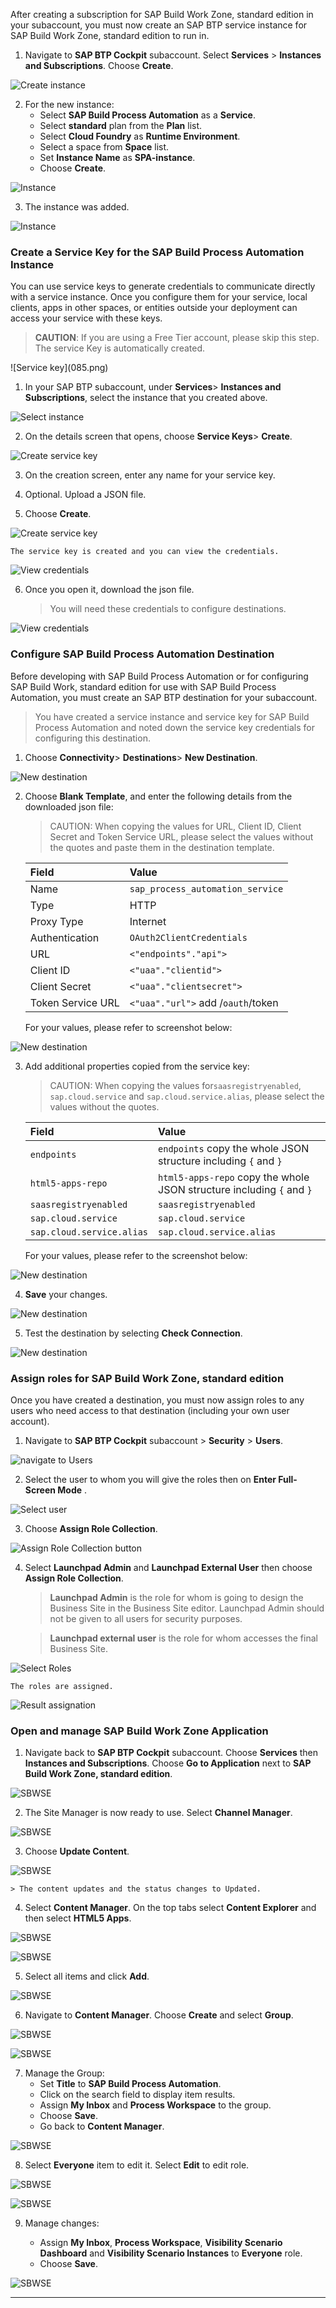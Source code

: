 
After creating a subscription for SAP Build Work Zone, standard edition in your subaccount, you must now create an SAP BTP service instance for SAP Build Work Zone, standard edition to run in.

1.  Navigate to **SAP BTP Cockpit** subaccount. Select **Services** > **Instances and Subscriptions**. Choose **Create**.

  ![Create instance](014.png)  

2.  For the new instance:
    -  Select **SAP Build Process Automation** as a **Service**.
    -  Select **standard** plan from the **Plan** list.
    -  Select **Cloud Foundry** as **Runtime Environment**.
    -  Select a space from **Space** list.
    -  Set **Instance Name** as **SPA-instance**.
    -  Choose **Create**. 

  ![Instance](015.png)

3. The instance was added.

  ![Instance](016b.png)

### Create a Service Key for the SAP Build Process Automation Instance

You can use service keys to generate credentials to communicate directly with a service instance. Once you configure them for your service, local clients, apps in other spaces, or entities outside your deployment can access your service with these keys.

> **CAUTION**: If you are using a Free Tier account, please skip this step. The service Key is automatically created.
  
<!-- border -->![Service key](085.png) 

1. In your SAP BTP subaccount, under **Services**> **Instances and Subscriptions**, select the instance that you created above.

  ![Select instance](016c.png)

2. On the details screen that opens, choose **Service Keys**> **Create**.

  ![Create service key](016d.png)

3. On the creation screen, enter any name for your service key.

4. Optional. Upload a JSON file.

5. Choose **Create**.

  ![Create service key](016e.png)

    The service key is created and you can view the credentials. 

  ![View credentials](016f.png)

6. Once you open it, download the json file.

    > You will need these credentials to configure destinations.

  ![View credentials](01.png)

### Configure SAP Build Process Automation Destination


Before developing with SAP Build Process Automation or for configuring SAP Build Work, standard edition for use with SAP Build Process Automation, you must create an SAP BTP destination for your subaccount.

> You have created a service instance and service key for SAP Build Process Automation and noted down the service key credentials for configuring this destination.

1. Choose **Connectivity**> **Destinations**> **New Destination**.

  ![New destination](01a.png)

2. Choose **Blank Template**, and enter the following details from the downloaded json file:

    > CAUTION: When copying the values for URL, Client ID, Client Secret and Token Service URL, please select the values without the quotes and paste them in the destination template. 

    |  **Field**    | **Value**
    |  :------------- | :-------------
    | Name      |  `sap_process_automation_service`
    | Type       | HTTP
    | Proxy Type       | Internet
    | Authentication      | `OAuth2ClientCredentials`
    | URL      |    `<"endpoints"."api">`
    | Client ID       | `<"uaa"."clientid">`
    | Client Secret | `<"uaa"."clientsecret">`
    | Token Service URL | `<"uaa"."url">` add /`oauth`/token
    
    For your values, please refer to screenshot below:

  ![New destination](01b.png)


3. Add additional properties copied from the service key:

    > CAUTION: When copying the values for`saasregistryenabled`, `sap.cloud.service` and `sap.cloud.service.alias`, please select the values without the quotes.

    |  **Field**    | **Value**
    |  :------------- | :-------------
    |  `endpoints`        | `endpoints` copy the whole JSON structure including `{` and `}`
    |  `html5-apps-repo`       | `html5-apps-repo` copy the whole JSON structure including `{` and `}`
    |  `saasregistryenabled`        | `saasregistryenabled`
    |  `sap.cloud.service`        | `sap.cloud.service`
    |  `sap.cloud.service.alias`        | `sap.cloud.service.alias`

    For your values, please refer to the screenshot below:

  ![New destination](01c.png)

4. **Save** your changes.

  ![New destination](01d.png)

5. Test the destination by selecting **Check Connection**.

  ![New destination](01e.png)



### Assign roles for SAP Build Work Zone, standard edition

Once you have created a destination, you must now assign roles to any users who need access to that destination (including your own user account).

1. Navigate to **SAP BTP Cockpit** subaccount > **Security** > **Users**.

  ![navigate to Users](Step3-1.png)

2.  Select the user to whom you will give the roles then on **Enter Full-Screen Mode** .

  ![Select user](Step3-2.png)

3.  Choose **Assign Role Collection**.

  ![Assign Role Collection button](Step3-3.png)

4.  Select **Launchpad Admin** and **Launchpad External User** then choose **Assign Role Collection**. 

    > **Launchpad Admin** is the role for whom is going to design the Business Site in the Business Site editor. Launchpad Admin should not be given to all users for security purposes.
    
    > **Launchpad external user** is the role for whom accesses the final Business Site. 

  ![Select Roles](Step3-4.png)

    The roles are assigned. 

  ![Result assignation](Step3-5.png)


### Open and manage SAP Build Work Zone Application

1.  Navigate back to **SAP BTP Cockpit** subaccount. Choose **Services** then **Instances and Subscriptions**. Choose **Go to Application** next to **SAP Build Work Zone, standard edition**.

  ![SBWSE](018.png) 

2. The Site Manager is now ready to use. Select **Channel Manager**.

  ![SBWSE](031.png)

3.  Choose **Update Content**.

  ![SBWSE](032.png)
    
    > The content updates and the status changes to Updated.

4.  Select **Content Manager**. On the top tabs select **Content Explorer** and then select **HTML5 Apps**.

  ![SBWSE](033.png)
    
  ![SBWSE](033b.png)

5.  Select all items and click **Add**.

  ![SBWSE](034.png)

6.  Navigate to **Content Manager**. Choose **Create** and select **Group**.

  ![SBWSE](040.png)
    
  ![SBWSE](040a.png)

7.  Manage the Group:
    - Set **Title** to **SAP Build Process Automation**.
    - Click on the search field to display item results.
    - Assign **My Inbox** and **Process Workspace** to the group.
    - Choose **Save**.
    - Go back to **Content Manager**. 

  ![SBWSE](041.png)

8.  Select **Everyone** item to edit it. Select **Edit** to edit role.

  ![SBWSE](042.png)

  ![SBWSE](043.png)

9.  Manage changes:

    - Assign **My Inbox**, **Process Workspace**, **Visibility Scenario Dashboard** and **Visibility Scenario Instances** to **Everyone** role.
    - Choose **Save**.

  ![SBWSE](044a.png)


---
